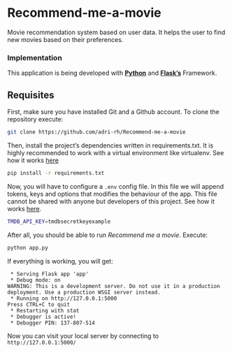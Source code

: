 # Recommend-me-a-movie
Movie recommendation system based on user data. It helps the user to find new movies based on their preferences.

### Implementation

This application is being developed with **[Python](https://www.python.org/)** and **[Flask’s](https://flask.palletsprojects.com/en/stable/)** Framework.

## Requisites
First, make sure you have installed Git and a Github account. To clone the repository execute:

```bash
git clone https://github.com/adri-rh/Recommend-me-a-movie
```

Then, install the project’s dependencies written in requirements.txt. It is highly recommended to work with a virtual environment like virtualenv. See how it works [here](https://docs.python.org/3/library/venv.html)

```bash
pip install -r requirements.txt
```

Now, you will have to configure a `.env` config file. In this file we will append tokens, keys and options that modifies the behaviour of the app. This file cannot be shared with anyone but developers of this project. See how it works [here](https://levelup.gitconnected.com/what-are-env-files-and-how-to-use-them-in-nuxt-7f194f083e3d).

```bash
TMDB_API_KEY=tmdbsecretkeyexample
```

After all, you should be able to run *Recommend me a movie*. Execute:

```bash
python app.py
```

If everything is working, you will get:
```
 * Serving Flask app 'app'
 * Debug mode: on
WARNING: This is a development server. Do not use it in a production deployment. Use a production WSGI server instead.
 * Running on http://127.0.0.1:5000
Press CTRL+C to quit
 * Restarting with stat
 * Debugger is active!
 * Debugger PIN: 137-807-514
```

Now you can visit your local server by connecting to `http://127.0.0.1:5000/`
